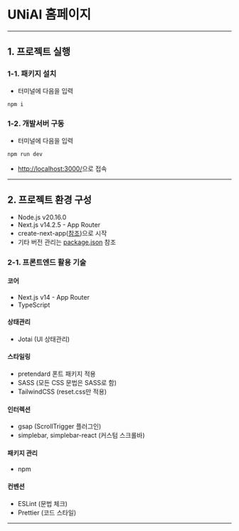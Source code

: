 # UNiAI 홈페이지

---

## 1. 프로젝트 실행

### 1-1. 패키지 설치

- 터미널에 다음을 입력

```bash
npm i
```

### 1-2. 개발서버 구동

- 터미널에 다음을 입력

```bash
npm run dev
```

- <http://localhost:3000/>으로 접속

---

## 2. 프로젝트 환경 구성

- Node.js v20.16.0
- Next.js v14.2.5 - App Router
- create-next-app([참조](https://nextjs.org/docs/getting-started/installation))으로 시작
- 기타 버전 관리는 [package.json](https://github.com/uniai-corp/homepage/blob/front_dev/package.json) 참조

### 2-1. 프론트엔드 활용 기술

#### 코어

- Next.js v14 - App Router
- TypeScript

#### 상태관리

- Jotai (UI 상태관리)

#### 스타일링

- pretendard 폰트 패키지 적용
- SASS (모든 CSS 문법은 SASS로 함)
- TailwindCSS (reset.css만 적용)

#### 인터렉션

- gsap (ScrollTrigger 플러그인)
- simplebar, simplebar-react (커스텀 스크롤바)

#### 패키지 관리

- npm

#### 컨벤션

- ESLint (문법 체크)
- Prettier (코드 스타일)

---
